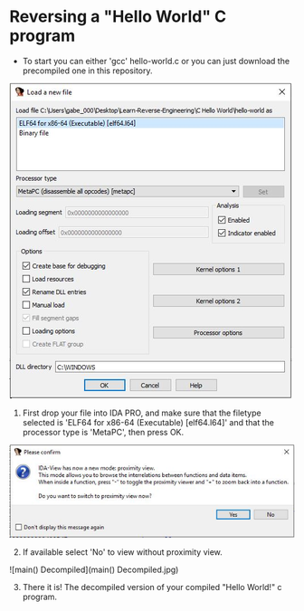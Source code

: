 # Reversing a "Hello World" C program

- To start you can either 'gcc' hello-world.c or you can just download the precompiled one in this repository.

![loadingFile](loadingFile.jpg)

1. First drop your file into IDA PRO, and make sure that the filetype selected is 'ELF64 for x86-64 (Executable) [elf64.l64]' and that the processor type is 'MetaPC', then press OK.

![selectProximityView](selectProximityView.jpg)

2. If available select 'No' to view without proximity view.

![main() Decompiled](main() Decompiled.jpg)

3. There it is! The decompiled version of your compiled "Hello World!" c program.
